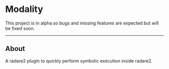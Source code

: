 # Modality

This project is in alpha so bugs and missing features are expected but will be fixed soon.

---

## About

A radare2 plugin to quickly perform symbolic execution inside radare2. 
